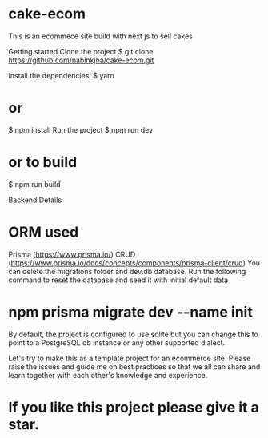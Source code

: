 # cake-ecom
 This is an ecommece site build with next js to sell cakes
 
 
Getting started
Clone the project
$ git clone https://github.com/nabinkjha/cake-ecom.git

Install the dependencies:
$ yarn

# or

$ npm install
Run the project
$ npm run dev

# or to build

$ npm run build

Backend Details
# ORM used
Prisma (https://www.prisma.io/)
CRUD (https://www.prisma.io/docs/concepts/components/prisma-client/crud)
You can delete the migrations folder and dev.db database. Run the following command to reset the database and seed it with initial default data

# npm prisma migrate dev --name init 

By default, the project is configured to use sqlite but you can change this to point to a PostgreSQL db instance or any other supported dialect.

Let's try to make this as a template project for an ecommerce site. Please raise the issues and guide me on best practices so that we all can share and learn together with each other's knowledge and experience. 

# If you like this project please give it a star.  
